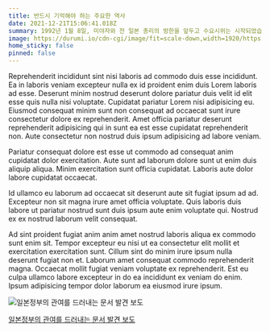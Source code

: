```yaml
---
title: 반드시 기억해야 하는 주요한 역사
date: 2021-12-21T15:06:41.018Z
summary: 1992년 1월 8일, 미야자와 전 일본 총리의 방한을 앞두고 수요시위는 시작되었습니다. 위안부 문제가 해결될 때까지 계속하기로 결의한 수요시위는 어느새 1500차를 맞이하였습니다.
image: https://durumi.io/cdn-cgi/image/fit=scale-down,width=1920/https://wwm3.s3.ap-northeast-2.amazonaws.com/exhibition/2%ec%b8%b5+%ec%a0%84%ec%8b%9c/%ec%9a%b4%eb%8f%99%ec%82%ac%ea%b4%80/%ec%b9%a8%eb%ac%b5%ec%9d%84%ea%b9%a8%ed%8a%b8%eb%a6%ac%eb%8b%a4/%ec%9d%bc%eb%b3%b8%ec%a0%95%eb%b6%80%ec%9d%98+%ea%b4%80%ec%97%ac%eb%a5%bc+%eb%93%9c%eb%9f%ac%eb%82%b4%eb%8a%94+%eb%ac%b8%ec%84%9c+%eb%b0%9c%ea%b2%ac+%eb%b3%b4%eb%8f%84.JPG
home_sticky: false
pinned: false
---
```


Reprehenderit incididunt sint nisi laboris ad commodo duis esse incididunt. Ea in laboris veniam excepteur nulla ex id proident enim duis Lorem laboris ad esse. Deserunt minim nostrud deserunt dolore pariatur duis velit id elit esse quis nulla nisi voluptate. Cupidatat pariatur Lorem nisi adipisicing eu. Eiusmod consequat minim sunt non consequat ad occaecat sunt irure consectetur dolore ex reprehenderit. Amet officia pariatur deserunt reprehenderit adipisicing qui in sunt ea est esse cupidatat reprehenderit non. Aute consectetur non nostrud duis ipsum adipisicing ad labore veniam.

Pariatur consequat dolore est esse ut commodo ad consequat anim cupidatat dolor exercitation. Aute sunt ad laborum dolore sunt ut enim duis aliquip aliqua. Minim exercitation sunt officia cupidatat. Laboris aute dolor labore cupidatat occaecat.

Id ullamco eu laborum ad occaecat sit deserunt aute sit fugiat ipsum ad ad. Excepteur non sit magna irure amet officia voluptate. Quis laboris duis labore ut pariatur nostrud sunt duis ipsum aute enim voluptate qui. Nostrud ex ex nostrud laborum velit consequat.

Ad sint proident fugiat anim anim amet nostrud laboris aliqua ex commodo sunt enim sit. Tempor excepteur eu nisi ut ea consectetur elit mollit et exercitation exercitation sunt. Cillum sint do minim irure ipsum nulla deserunt fugiat non et. Laborum amet consequat commodo reprehenderit magna. Occaecat mollit fugiat veniam voluptate ex reprehenderit. Est eu culpa ullamco labore excepteur in do ea incididunt ex veniam do enim. Ipsum adipisicing tempor dolor laborum ea eiusmod irure ipsum.

![일본정부의 관여를 드러내는 문서 발견 보도](https://durumi.io/cdn-cgi/image/fit=scale-down,width=1920/https://wwm3.s3.ap-northeast-2.amazonaws.com/exhibition/2%ec%b8%b5+%ec%a0%84%ec%8b%9c/%ec%9a%b4%eb%8f%99%ec%82%ac%ea%b4%80/%ec%b9%a8%eb%ac%b5%ec%9d%84%ea%b9%a8%ed%8a%b8%eb%a6%ac%eb%8b%a4/%ec%9d%bc%eb%b3%b8%ec%a0%95%eb%b6%80%ec%9d%98+%ea%b4%80%ec%97%ac%eb%a5%bc+%eb%93%9c%eb%9f%ac%eb%82%b4%eb%8a%94+%eb%ac%b8%ec%84%9c+%eb%b0%9c%ea%b2%ac+%eb%b3%b4%eb%8f%84.JPG "수요시위")

[일본정부의 관여를 드러내는 문서 발견 보도](/items/ex-02/운동사관/침묵을깨트리다/일본정부의-관여를-드러내는-문서-발견-보도/)